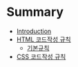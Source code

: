 # Summary

* [Introduction](README.md)
* [HTML 코드작성 규칙](html-guide.md)
    * [기본규칙](/html-guide.md#html-1-12)
* [CSS 코드작성 규칙](css-guide.md)

